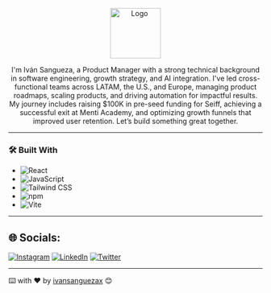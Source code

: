<p align="center">
  <a href="https://res.cloudinary.com/dfgjenml4/image/upload/v1720383345/ds8cqutmmxno7brhwb1q.png">
    <img src="https://res.cloudinary.com/dfgjenml4/image/upload/v1720383345/ds8cqutmmxno7brhwb1q.png" alt="Logo" width="100px" height="auto">
  </a>
</p>

<p align="center">
I'm Iván Sangueza, a Product Manager with a strong technical background in software engineering, growth strategy, and AI integration. I've led cross-functional teams across LATAM, the U.S., and Europe, managing product roadmaps, scaling products, and driving automation for impactful results. My journey includes raising $100K in pre-seed funding for Seiff, achieving a successful exit at Menti Academy, and optimizing growth funnels that improved user retention. Let’s build something great together.
</p>


---
### 🛠️ Built With

- ![React](https://img.shields.io/badge/React-%2320232a.svg?style=flat&logo=react&logoColor=%2361DAFB)
- ![JavaScript](https://img.shields.io/badge/JavaScript-%23F7DF1E.svg?style=flat&logo=javascript&logoColor=black)
- ![Tailwind CSS](https://img.shields.io/badge/Tailwind%20CSS-%23006AFF.svg?style=flat&logo=tailwind-css&logoColor=white) 
- ![npm](https://img.shields.io/badge/npm-%23CB3837.svg?style=flat&logo=npm&logoColor=white)
- ![Vite](https://img.shields.io/badge/Vite-%230646F0.svg?style=flat&logo=vite&logoColor=white)

---
## 🌐 Socials:
[![Instagram](https://img.shields.io/badge/Instagram-%23E4405F.svg?logo=Instagram&logoColor=white)](https://instagram.com/ivansanguezax) [![LinkedIn](https://img.shields.io/badge/LinkedIn-%230077B5.svg?logo=linkedin&logoColor=white)](https://linkedin.com/in/ivansanguezax) [![Twitter](https://img.shields.io/badge/Twitter-%231DA1F2.svg?logo=Twitter&logoColor=white)](https://twitter.com/ivansanguezax) 

---
⌨️ with ❤️ by [ivansanguezax](https://github.com/ivansanguezax) 😊

